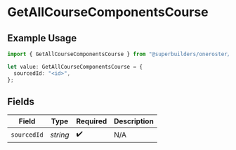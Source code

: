 # GetAllCourseComponentsCourse

## Example Usage

```typescript
import { GetAllCourseComponentsCourse } from "@superbuilders/oneroster/models/operations";

let value: GetAllCourseComponentsCourse = {
  sourcedId: "<id>",
};
```

## Fields

| Field              | Type               | Required           | Description        |
| ------------------ | ------------------ | ------------------ | ------------------ |
| `sourcedId`        | *string*           | :heavy_check_mark: | N/A                |